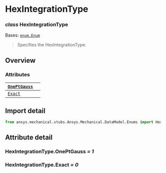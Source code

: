 # HexIntegrationType

### *class* HexIntegrationType

Bases: [`enum.Enum`](https://docs.python.org/3/library/enum.html#enum.Enum)

> Specifies the HexIntegrationType.

> <!-- !! processed by numpydoc !! -->

## Overview

### Attributes

| [`OnePtGauss`](#HexIntegrationType.OnePtGauss)   |    |
|--------------------------------------------------|----|
| [`Exact`](#HexIntegrationType.Exact)             |    |

## Import detail

```python
from ansys.mechanical.stubs.Ansys.Mechanical.DataModel.Enums import HexIntegrationType
```

## Attribute detail

### HexIntegrationType.OnePtGauss *= 1*

### HexIntegrationType.Exact *= 0*
